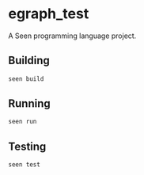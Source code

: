 # egraph_test

A Seen programming language project.

## Building

```bash
seen build
```

## Running

```bash
seen run
```

## Testing

```bash
seen test
```
